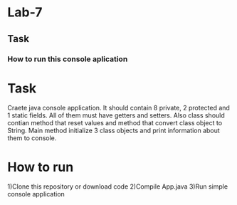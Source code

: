 # Lab-7
## Task
### How to run this console aplication

Task
============================================================================
Craete java console application. It should contain 8 private, 2 protected and 1 static fields. 
All of them must have getters and setters. Also class should contian method that reset values and method that convert class object to String.
Main method initialize 3 class objects and print information about them to console.

How to run
=============================================================================
1)Clone this repository or download code
2)Compile App.java
3)Run simple console application


